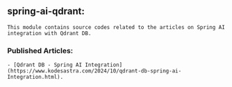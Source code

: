 ## spring-ai-qdrant:

    This module contains source codes related to the articles on Spring AI integration with Qdrant DB.

### Published Articles:

    - [Qdrant DB - Spring AI Integration](https://www.kodesastra.com/2024/10/qdrant-db-spring-ai-Integration.html).
